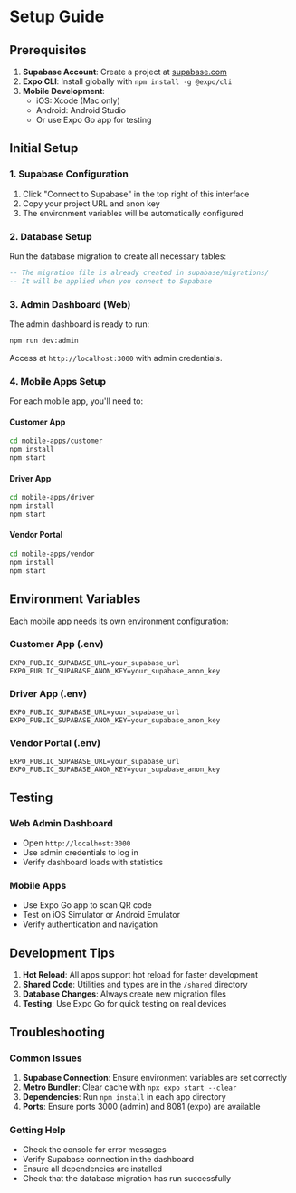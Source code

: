 # Setup Guide

## Prerequisites

1. **Supabase Account**: Create a project at [supabase.com](https://supabase.com)
2. **Expo CLI**: Install globally with `npm install -g @expo/cli`
3. **Mobile Development**: 
   - iOS: Xcode (Mac only)
   - Android: Android Studio
   - Or use Expo Go app for testing

## Initial Setup

### 1. Supabase Configuration

1. Click "Connect to Supabase" in the top right of this interface
2. Copy your project URL and anon key
3. The environment variables will be automatically configured

### 2. Database Setup

Run the database migration to create all necessary tables:
```sql
-- The migration file is already created in supabase/migrations/
-- It will be applied when you connect to Supabase
```

### 3. Admin Dashboard (Web)

The admin dashboard is ready to run:
```bash
npm run dev:admin
```

Access at `http://localhost:3000` with admin credentials.

### 4. Mobile Apps Setup

For each mobile app, you'll need to:

#### Customer App
```bash
cd mobile-apps/customer
npm install
npm start
```

#### Driver App
```bash
cd mobile-apps/driver
npm install
npm start
```

#### Vendor Portal
```bash
cd mobile-apps/vendor
npm install
npm start
```

## Environment Variables

Each mobile app needs its own environment configuration:

### Customer App (.env)
```
EXPO_PUBLIC_SUPABASE_URL=your_supabase_url
EXPO_PUBLIC_SUPABASE_ANON_KEY=your_supabase_anon_key
```

### Driver App (.env)
```
EXPO_PUBLIC_SUPABASE_URL=your_supabase_url
EXPO_PUBLIC_SUPABASE_ANON_KEY=your_supabase_anon_key
```

### Vendor Portal (.env)
```
EXPO_PUBLIC_SUPABASE_URL=your_supabase_url
EXPO_PUBLIC_SUPABASE_ANON_KEY=your_supabase_anon_key
```

## Testing

### Web Admin Dashboard
- Open `http://localhost:3000`
- Use admin credentials to log in
- Verify dashboard loads with statistics

### Mobile Apps
- Use Expo Go app to scan QR code
- Test on iOS Simulator or Android Emulator
- Verify authentication and navigation

## Development Tips

1. **Hot Reload**: All apps support hot reload for faster development
2. **Shared Code**: Utilities and types are in the `/shared` directory
3. **Database Changes**: Always create new migration files
4. **Testing**: Use Expo Go for quick testing on real devices

## Troubleshooting

### Common Issues

1. **Supabase Connection**: Ensure environment variables are set correctly
2. **Metro Bundler**: Clear cache with `npx expo start --clear`
3. **Dependencies**: Run `npm install` in each app directory
4. **Ports**: Ensure ports 3000 (admin) and 8081 (expo) are available

### Getting Help

- Check the console for error messages
- Verify Supabase connection in the dashboard
- Ensure all dependencies are installed
- Check that the database migration has run successfully
